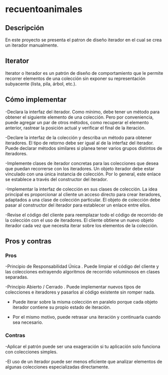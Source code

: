 # recuentoanimales

## Descripción
En este proyecto se presenta el patron de diseño iterador en el cual se crea un iterador manualmente.

## Iterator
Iterator o Iterador es un patrón de diseño de comportamiento que le permite recorrer elementos de una colección sin exponer su representación subyacente (lista, pila, árbol, etc.).

## Cómo implementar

-Declara la interfaz del iterador. Como mínimo, debe tener un método para obtener el siguiente elemento de una colección. Pero por conveniencia, puede agregar un par de otros métodos, como recuperar el elemento anterior, rastrear la posición actual y verificar el final de la iteración.

-Declare la interfaz de la colección y describa un método para obtener iteradores. El tipo de retorno debe ser igual al de la interfaz del iterador. Puede declarar métodos similares si planea tener varios grupos distintos de iteradores.

-Implemente clases de iterador concretas para las colecciones que desea que puedan recorrerse con los iteradores. Un objeto iterador debe estar vinculado con una única instancia de colección. Por lo general, este enlace se establece a través del constructor del iterador.

-Implementar la interfaz de colección en sus clases de colección. La idea principal es proporcionar al cliente un acceso directo para crear iteradores, adaptados a una clase de colección particular. El objeto de colección debe pasar al constructor del iterador para establecer un enlace entre ellos.

-Revise el código del cliente para reemplazar todo el código de recorrido de la colección con el uso de iteradores. El cliente obtiene un nuevo objeto iterador cada vez que necesita iterar sobre los elementos de la colección.

## Pros y contras

### Pros
-Principio de Responsabilidad Única . Puede limpiar el código del cliente y las colecciones extrayendo algoritmos de recorrido voluminosos en clases separadas.

-Principio Abierto / Cerrado . Puede implementar nuevos tipos de colecciones e iteradores y pasarlos al código existente sin romper nada.

- Puede iterar sobre la misma colección en paralelo porque cada objeto iterador contiene su propio estado de iteración.

- Por el mismo motivo, puede retrasar una iteración y continuarla cuando sea necesario.

### Contras

-Aplicar el patrón puede ser una exageración si tu aplicación solo funciona con colecciones simples.

-El uso de un iterador puede ser menos eficiente que analizar elementos de algunas colecciones especializadas directamente.
